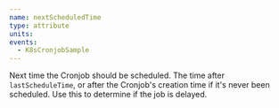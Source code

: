 ```yaml
---
name: nextScheduledTime
type: attribute
units:
events:
  - K8sCronjobSample
---
```


Next time the Cronjob should be scheduled. The time after `lastScheduleTime`, or after the Cronjob's creation time if it's never been scheduled. Use this to determine if the job is delayed.
